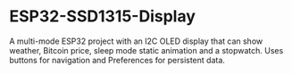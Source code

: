# ESP32-SSD1315-Display
A multi-mode ESP32 project with an I2C OLED display that can show weather, Bitcoin price, sleep mode static animation and a stopwatch. Uses buttons for navigation and Preferences for persistent data.
